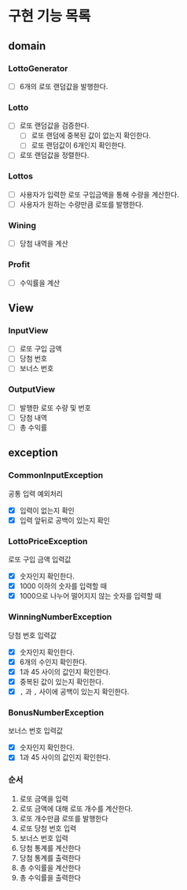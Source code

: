 # 구현 기능 목록

## domain

### LottoGenerator

- [ ] 6개의 로또 랜덤값을 발행한다.

### Lotto

- [ ] 로또 랜덤값을 검증한다.
    - [ ] 로또 랜덤에 중복된 값이 없는지 확인한다.
    - [ ] 로또 랜덤값이 6개인지 확인한다.
- [ ] 로또 랜덤값을 정렬한다.

### Lottos

- [ ] 사용자가 입력한 로또 구입금액을 통해 수량을 계산한다.
- [ ] 사용자가 원하는 수량만큼 로또를 발행한다.

### Wining

- [ ] 당첨 내역을 계산

### Profit

- [ ] 수익률을 계산

## View

### InputView

- [ ] 로또 구입 금액
- [ ] 당첨 번호
- [ ] 보너스 번호

### OutputView

- [ ] 발행한 로또 수량 및 번호
- [ ] 당첨 내역
- [ ] 총 수익률

## exception

### CommonInputException

공통 입력 예외처리

- [x] 입력이 없는지 확인
- [x] 입력 앞뒤로 공백이 있는지 확인

### LottoPriceException

로또 구입 금액 입력값

- [x] 숫자인지 확인한다.
- [x] 1000 이하의 숫자를 입력할 때
- [x] 1000으로 나누어 떨어지지 않는 숫자를 입력할 때

### WinningNumberException

당첨 번호 입력값

- [x] 숫자인지 확인한다.
- [x] 6개의 수인지 확인한다.
- [x] 1과 45 사이의 값인지 확인한다.
- [x] 중복된 값이 있는지 확인한다.
- [x] `,` 과 `,` 사이에 공백이 있는지 확인한다.

### BonusNumberException

보너스 번호 입력값

- [x] 숫자인지 확인한다.
- [x] 1과 45 사이의 값인지 확인한다.

### 순서

1. 로또 금액을 입력
2. 로또 금액에 대해 로또 개수를 계산한다.
3. 로또 개수만큼 로또를 발행한다
4. 로또 당첨 번호 입력
5. 보너스 번호 입력
6. 당첨 통계를 계산한다
7. 당첨 통계를 출력한다
8. 총 수익률을 계산한다
9. 총 수익률을 출력한다
